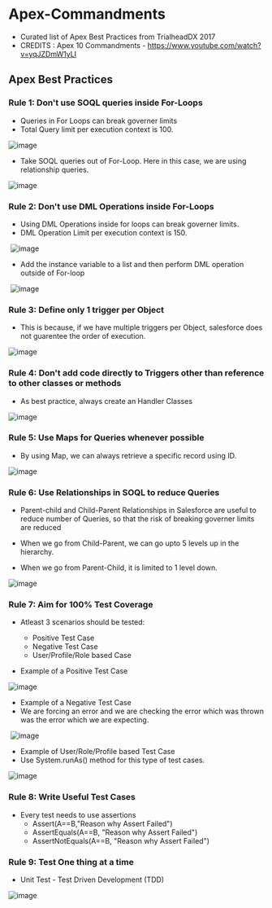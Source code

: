# Apex-Commandments
  * Curated list of Apex Best Practices from TrialheadDX 2017
  * CREDITS : Apex 10 Commandments - https://www.youtube.com/watch?v=yqJZDmW1yLI

## Apex Best Practices

### Rule 1: Don't use SOQL queries inside For-Loops
 
  * Queries in For Loops can break governer limits
  * Total Query limit per execution context is 100.
  
  ![image](https://user-images.githubusercontent.com/2145211/39098748-44d46406-463d-11e8-9295-165925257fe1.png)
  
  * Take SOQL queries out of For-Loop. Here in this case, we are using relationship queries.
  
  ![image](https://user-images.githubusercontent.com/2145211/39098763-7baa3cb2-463d-11e8-98f4-14dfd255110b.png)
  
### Rule 2: Don't use DML Operations inside For-Loops

  * Using DML Operations inside for loops can break governer limits. 
  * DML Operation Limit per execution context is 150.
  
  ![image](https://user-images.githubusercontent.com/2145211/39098785-e2667830-463d-11e8-8b79-eff95ff00318.png)
  
  * Add the instance variable to a list and then perform DML operation outside of For-loop
  
  ![image](https://user-images.githubusercontent.com/2145211/39098802-3d1f4252-463e-11e8-9669-761f2c29e9a5.png)

### Rule 3: Define only 1 trigger per Object

  * This is because, if we have multiple triggers per Object, salesforce does not guarentee the order of execution.
  
  ![image](https://user-images.githubusercontent.com/2145211/39098834-b5560d1e-463e-11e8-82c4-a7ea17ea1839.png)
  
### Rule 4: Don't add code directly to Triggers other than reference to other classes or methods

  * As best practice, always create an Handler Classes
  
  ![image](https://user-images.githubusercontent.com/2145211/39098850-1184bb12-463f-11e8-9fd4-6ea147371984.png)
  
### Rule 5: Use Maps for Queries whenever possible

  * By using Map, we can always retrieve a specific record using ID.
  
  ![image](https://user-images.githubusercontent.com/2145211/39098891-7a8e4826-463f-11e8-9ec6-5f375b7ae480.png)
  
### Rule 6: Use Relationships in SOQL to reduce Queries

  * Parent-child and Child-Parent Relationships in Salesforce are useful to reduce number of Queries, so that the risk of breaking governer limits are reduced
  
  * When we go from Child-Parent, we can go upto 5 levels up in the hierarchy.
  * When we go from Parent-Child, it is limited to 1 level down.
  
  ![image](https://user-images.githubusercontent.com/2145211/39098924-be281530-463f-11e8-96e0-3a5b8f0c58ba.png)
  
### Rule 7: Aim for 100% Test Coverage

  * Atleast 3 scenarios should be tested:
    * Positive Test Case
    * Negative Test Case
    * User/Profile/Role based Case
    
  * Example of a Positive Test Case
  
  ![image](https://user-images.githubusercontent.com/2145211/39098973-7796d9b6-4640-11e8-9ee2-16e654e7e9a1.png)

  * Example of a Negative Test Case
  * We are forcing an error and we are checking the error which was thrown was the error which we are expecting.
  
  ![image](https://user-images.githubusercontent.com/2145211/39098978-9c2df8f4-4640-11e8-9cbb-ad179bf97c1b.png)
  
  * Example of User/Role/Profile based Test Case
  * Use System.runAs() method for this type of test cases.
  
  ![image](https://user-images.githubusercontent.com/2145211/39099010-f6537b38-4640-11e8-87f2-03ce7bbdacc2.png)
  
### Rule 8: Write Useful Test Cases

  * Every test needs to use assertions
    * Assert(A==B,"Reason why Assert Failed")
    * AssertEquals(A==B, "Reason why Assert Failed")
    * AssertNotEquals(A==B, "Reason why Assert Failed")
    
### Rule 9: Test One thing at a time

  * Unit Test - Test Driven Development (TDD)
  
  ![image](https://user-images.githubusercontent.com/2145211/39099034-79e9c236-4641-11e8-9db0-4f9d96ec47e9.png)
